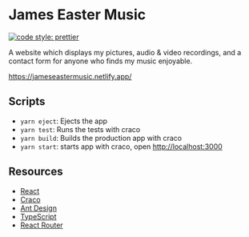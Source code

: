<style>
  body {
      max-width: 500px;
  }
  .center {
    text-align: center;
  }
</style>

# James Easter Music

[![code style: prettier](https://img.shields.io/badge/code_style-prettier-brightgreen.svg)](https://github.com/prettier/prettier)

A website which displays my pictures, audio & video recordings, and a contact form for anyone who finds my music enjoyable.

https://jameseastermusic.netlify.app/

## Scripts

- `yarn eject`: Ejects the app
- `yarn test`: Runs the tests with craco
- `yarn build`: Builds the production app with craco
- `yarn start`: starts app with craco, open [http://localhost:3000](http://localhost:3000)

## Resources

- [React](https://reactjs.org/)
- [Craco](https://github.com/gsoft-inc/craco)
- [Ant Design](https://ant.design/)
- [TypeScript](https://www.typescriptlang.org/)
- [React Router](https://reactrouter.com/web/guides/quick-start)
